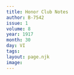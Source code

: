 ```yaml
---
title: Honor Club Notes
author: B-7542
issue: 1
volume: 8
year: 1917
month: 30
day: VI
tags:
layout: page.njk
image:
---
```


